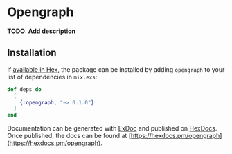 # Opengraph

**TODO: Add description**

## Installation

If [available in Hex](https://hex.pm/docs/publish), the package can be installed
by adding `opengraph` to your list of dependencies in `mix.exs`:

```elixir
def deps do
  [
    {:opengraph, "~> 0.1.0"}
  ]
end
```

Documentation can be generated with [ExDoc](https://github.com/elixir-lang/ex_doc)
and published on [HexDocs](https://hexdocs.pm). Once published, the docs can
be found at [https://hexdocs.pm/opengraph](https://hexdocs.pm/opengraph).

